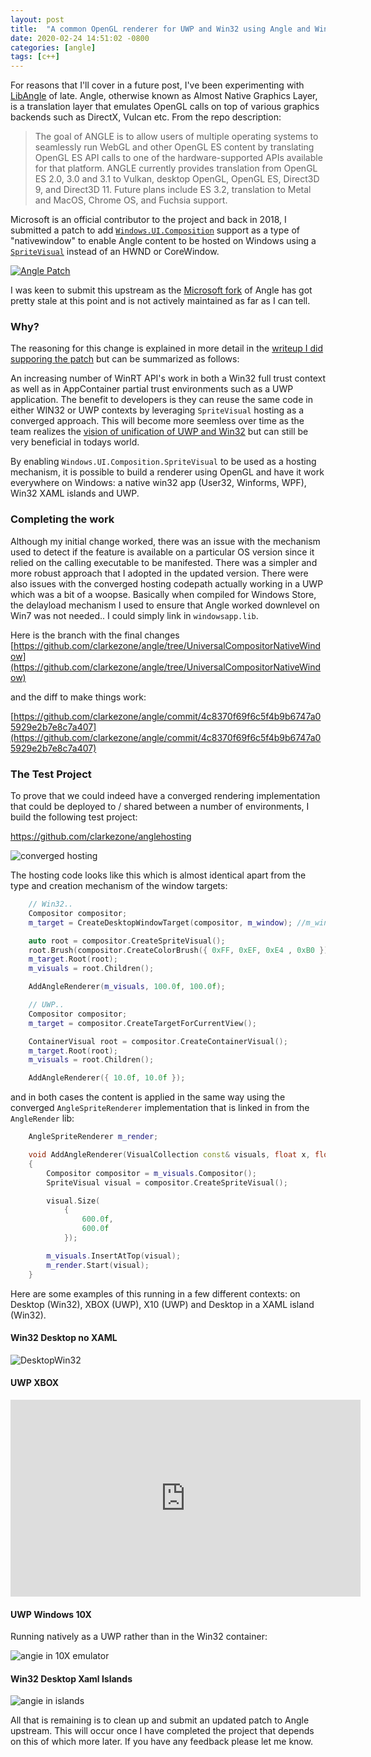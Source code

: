 ```yaml
---
layout: post
title:  "A common OpenGL renderer for UWP and Win32 using Angle and Win.UI.Composition"
date: 2020-02-24 14:51:02 -0800
categories: [angle]
tags: [c++]
---
```


For reasons that I'll cover in a future post, I've been experimenting with [LibAngle](https://chromium.googlesource.com/angle/angle) of late.  Angle, otherwise known as Almost Native Graphics Layer, is a translation layer that emulates OpenGL calls on top of various graphics backends such as DirectX, Vulcan etc.  From the repo description:

> The goal of ANGLE is to allow users of multiple operating systems to seamlessly run WebGL and other OpenGL ES content by translating OpenGL ES API calls to one of the hardware-supported APIs available for that platform. ANGLE currently provides translation from OpenGL ES 2.0, 3.0 and 3.1 to Vulkan, desktop OpenGL, OpenGL ES, Direct3D 9, and Direct3D 11. Future plans include ES 3.2, translation to Metal and MacOS, Chrome OS, and Fuchsia support.

Microsoft is an official contributor to the project and back in 2018, I submitted a patch to add [`Windows.UI.Composition`](https://docs.microsoft.com/en-us/uwp/api/Windows.UI.Composition) support as a type of "nativewindow" to enable Angle content to be hosted on Windows using a [`SpriteVisual`]() instead of an HWND or CoreWindow.

[![Angle Patch](/static/img/angle-1-26-2020/gerrit.png)](https://chromium-review.googlesource.com/c/angle/angle/+/1236844)

I was keen to submit this upstream as the [Microsoft fork](https://github.com/microsoft/angle/commits/ms-master) of Angle has got pretty stale at this point and is not actively maintained as far as I can tell.

### Why?
The reasoning for this change is explained in more detail in the [writeup I did supporing the patch](https://docs.google.com/document/d/1ggv6H-aK1a3pXNMTtMF6h0Bv0rulIeBpBxBBCJYR6Zs/edit) but can be summarized as follows:

An increasing number of WinRT API's work in both a Win32 full trust context as well as in AppContainer partial trust environments such as a UWP application.  The benefit to developers is they can reuse the same code in either WIN32 or UWP contexts by leveraging `SpriteVisual` hosting as a converged approach.  This will become more seemless over time as the team realizes the [vision of unification of UWP and Win32](https://myignite.techcommunity.microsoft.com/sessions/81330?source=sessions) but can still be very beneficial in todays world.

By enabling `Windows.UI.Composition.SpriteVisual` to be used as a hosting mechanism, it is  possible to build a renderer using OpenGL and have it work everywhere on Windows: a native win32 app (User32, Winforms, WPF), Win32 XAML islands and UWP.

### Completing the work
Although my initial change worked, there was an issue with the mechanism used to detect if the feature is available on a particular OS version since it relied on the calling executable to be manifested.  There was a simpler and more robust approach that I adopted in the updated version.  There were also issues with the converged hosting codepath actually working in a UWP which was a bit of a woopse.  Basically when compiled for Windows Store, the delayload mechanism I used to ensure that Angle worked downlevel on Win7 was not needed.. I could simply link in `windowsapp.lib`.

Here is the branch with the final changes [https://github.com/clarkezone/angle/tree/UniversalCompositorNativeWindow](https://github.com/clarkezone/angle/tree/UniversalCompositorNativeWindow)

and the diff to make things work:

[https://github.com/clarkezone/angle/commit/4c8370f69f6c5f4b9b6747a05929e2b7e8c7a407](https://github.com/clarkezone/angle/commit/4c8370f69f6c5f4b9b6747a05929e2b7e8c7a407)

### The Test Project
To prove that we could indeed have a converged rendering implementation that could be deployed to / shared between a number of environments, I build the following test project:

https://github.com/clarkezone/anglehosting

![converged hosting](/static/img/angle-1-26-2020/convergedhosting.png)

The hosting code looks like this which is almost identical apart from the type and creation mechanism of the window targets:

```c++
    // Win32..
    Compositor compositor;
    m_target = CreateDesktopWindowTarget(compositor, m_window); //m_window is the hwnd

    auto root = compositor.CreateSpriteVisual();
    root.Brush(compositor.CreateColorBrush({ 0xFF, 0xEF, 0xE4 , 0xB0 }));
    m_target.Root(root);
	m_visuals = root.Children();

    AddAngleRenderer(m_visuals, 100.0f, 100.0f);

```

```c++
    // UWP..
    Compositor compositor;
    m_target = compositor.CreateTargetForCurrentView();

    ContainerVisual root = compositor.CreateContainerVisual();
    m_target.Root(root);
    m_visuals = root.Children();

	AddAngleRenderer({ 10.0f, 10.0f });
```
and in both cases the content is applied in the same way using the converged `AngleSpriteRenderer` implementation that is linked in from the `AngleRender` lib:

```c++
    AngleSpriteRenderer m_render;

    void AddAngleRenderer(VisualCollection const& visuals, float x, float y)
    {
        Compositor compositor = m_visuals.Compositor();
        SpriteVisual visual = compositor.CreateSpriteVisual();

        visual.Size(
            {
                600.0f,
                600.0f
            });

        m_visuals.InsertAtTop(visual);
        m_render.Start(visual);
    }
```

Here are some examples of this running in a few different contexts: on Desktop (Win32), XBOX (UWP), X10 (UWP) and Desktop in a XAML island (Win32).

#### Win32 Desktop no XAML
![DesktopWin32](/static/img/angle-1-26-2020/desktopwin32.png)

#### UWP XBOX

<iframe width="560" height="315" src="https://youtu.be/fJ8PcH2ZjQw" frameborder="0" allow="accelerometer; autoplay; encrypted-media; gyroscope; picture-in-picture" allowfullscreen></iframe>

#### UWP Windows 10X
Running natively as a UWP rather than in the Win32 container:

![angie in 10X emulator](/static/img/angle-1-26-2020/10x.png)

#### Win32 Desktop Xaml Islands

![angie in islands](/static/img/angle-1-26-2020/angleinislands.png)

All that is remaining is to clean up and submit an updated patch to Angle upstream.  This will occur once I have completed the project that depends on this of which more later.  If you have any feedback please let me know.